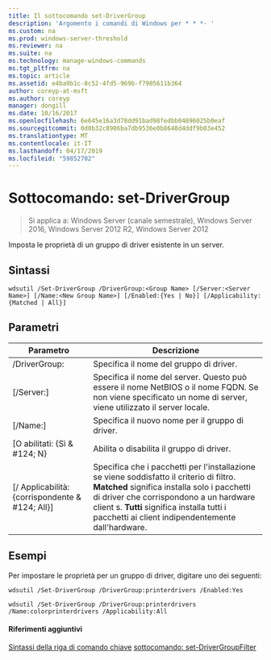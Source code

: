 ```yaml
---
title: Il sottocomando set-DriverGroup
description: 'Argomento i comandi di Windows per * * *- '
ms.custom: na
ms.prod: windows-server-threshold
ms.reviewer: na
ms.suite: na
ms.technology: manage-windows-commands
ms.tgt_pltfrm: na
ms.topic: article
ms.assetid: e4ba9b1c-8c52-4fd5-969b-f7905611b364
author: coreyp-at-msft
ms.author: coreyp
manager: dongill
ms.date: 10/16/2017
ms.openlocfilehash: 6e645e16a3d78dd91bad98fedbb04896025b0eaf
ms.sourcegitcommit: 0d0b32c8986ba7db9536e0b8648d4ddf9b03e452
ms.translationtype: MT
ms.contentlocale: it-IT
ms.lasthandoff: 04/17/2019
ms.locfileid: "59852702"
---
```

# <a name="subcommand-set-drivergroup"></a>Sottocomando: set-DriverGroup

>Si applica a: Windows Server (canale semestrale), Windows Server 2016, Windows Server 2012 R2, Windows Server 2012

Imposta le proprietà di un gruppo di driver esistente in un server.
## <a name="syntax"></a>Sintassi
```
wdsutil /Set-DriverGroup /DriverGroup:<Group Name> [/Server:<Server Name>] [/Name:<New Group Name>] [/Enabled:{Yes | No}] [/Applicability:{Matched | All}]
```
## <a name="parameters"></a>Parametri
|Parametro|Descrizione|
|-------|--------|
|/DriverGroup:<Group Name>|Specifica il nome del gruppo di driver.|
|[/Server:<Server name>]|Specifica il nome del server. Questo può essere il nome NetBIOS o il nome FQDN. Se non viene specificato un nome di server, viene utilizzato il server locale.|
|[/Name:<New Group Name>]|Specifica il nuovo nome per il gruppo di driver.|
|[O abilitati: {Sì & #124; N}|Abilita o disabilita il gruppo di driver.|
|[/ Applicabilità: {corrispondente & #124; All}]|Specifica che i pacchetti per l'installazione se viene soddisfatto il criterio di filtro. **Matched** significa installa solo i pacchetti di driver che corrispondono a un hardware client s. **Tutti** significa installa tutti i pacchetti ai client indipendentemente dall'hardware.|
## <a name="BKMK_examples"></a>Esempi
Per impostare le proprietà per un gruppo di driver, digitare uno dei seguenti:
```
wdsutil /Set-DriverGroup /DriverGroup:printerdrivers /Enabled:Yes
```
```
wdsutil /Set-DriverGroup /DriverGroup:printerdrivers /Name:colorprinterdrivers /Applicability:All
```
#### <a name="additional-references"></a>Riferimenti aggiuntivi
[Sintassi della riga di comando chiave](command-line-syntax-key.md)
[sottocomando: set-DriverGroupFilter](subcommand-set-drivergroupfilter.md)
